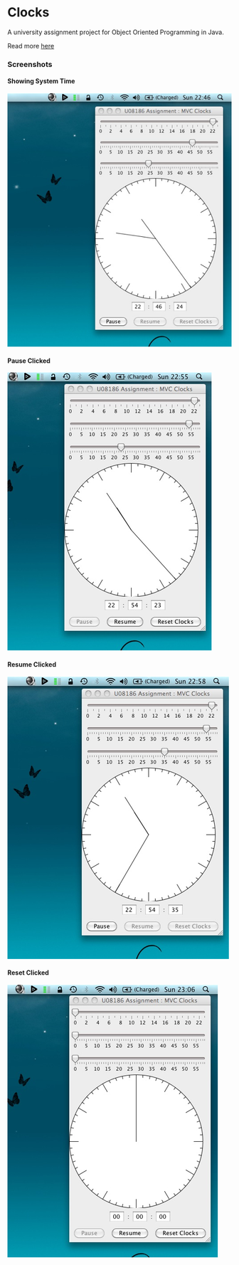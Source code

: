 # Clocks

A university assignment project for Object Oriented Programming in Java.

Read more [here](./docs/Documentation.pdf)

### Screenshots

#### Showing System Time
![Showing System Time](./docs/screenshots/showing-system-time.jpg)

#### Pause Clicked
![Pause Clicked](./docs/screenshots/pause-clicked.jpg)

#### Resume Clicked
![Resume Clicked](./docs/screenshots/resume-clicked.jpg)

#### Reset Clicked
![Reset Clicked](./docs/screenshots/reset-clicked.jpg)




